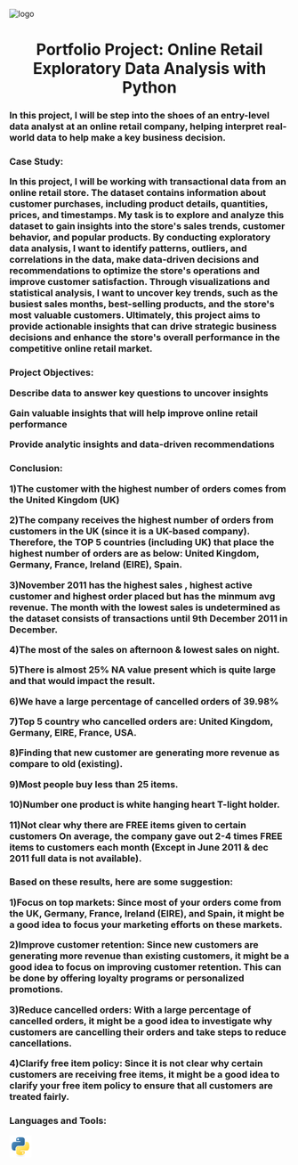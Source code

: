 ![logo](https://d2o2utebsixu4k.cloudfront.net/media/images/3a2daf59-b87d-453e-871c-070e4656267e.jpg)
<h1 align="center">Portfolio Project: Online Retail Exploratory Data Analysis with Python</h1>
<h3 align="left">In this project, I will be step into the shoes of an entry-level data analyst at an online retail company, helping interpret real-world data to help make a key business decision.
<h3 align="left"> Case Study:
  
In this project, I will be working with transactional data from an online retail store. The dataset contains information about customer purchases, including product details, quantities, prices, and timestamps. My task is to explore and analyze this dataset to gain insights into the store's sales trends, customer behavior, and popular products. By conducting exploratory data analysis, I want to  identify patterns, outliers, and correlations in the data,  make data-driven decisions and recommendations to optimize the store's operations and improve customer satisfaction. Through visualizations and statistical analysis, I want to uncover key trends, such as the busiest sales months, best-selling products, and the store's most valuable customers. Ultimately, this project aims to provide actionable insights that can drive strategic business decisions and enhance the store's overall performance in the competitive online retail market.</h3>

<h3 align="left">Project Objectives:
  
Describe data to answer key questions to uncover insights

Gain valuable insights that will help improve online retail performance

Provide analytic insights and data-driven recommendations</h3>
<h3 align="left"> Conclusion:
  
1)The customer with the highest number of orders comes from the United Kingdom (UK)

2)The company receives the highest number of orders from customers in the UK (since it is a UK-based company). Therefore, the TOP 5 countries (including UK) that place the highest number of orders are as below: United Kingdom, Germany, France, Ireland (EIRE), Spain.

3)November 2011 has the highest sales , highest active customer and highest order placed but has the minmum avg revenue. 
The month with the lowest sales is undetermined as the dataset consists of transactions until 9th December 2011 in December.

4)The most of the sales on afternoon & lowest sales on night.

5)There is almost 25% NA value present which is quite large and that would impact the result.

6)We have a large percentage of cancelled orders of 39.98%

7)Top 5 country who cancelled orders are: United Kingdom,
Germany,
EIRE,
France,
USA.

8)Finding that new customer are generating more revenue as compare to old (existing).

9)Most people buy less than 25 items.

10)Number one product is white hanging heart T-light holder.

11)Not clear why there are FREE items given to certain customers On average, the company gave out 2-4 times FREE items to customers each month (Except in June 2011 & dec 2011 full data is not available).</h3>
<h3 align="left">Based on these results, here are some suggestion:
  
1)Focus on top markets: Since most of your orders come from the UK, Germany, France, Ireland (EIRE), and Spain, it might be a good idea to focus your marketing efforts on these markets.

2)Improve customer retention: Since new customers are generating more revenue than existing customers, it might be a good idea to focus on improving customer retention. This can be done by offering loyalty programs or personalized promotions.

3)Reduce cancelled orders: With a large percentage of cancelled orders, it might be a good idea to investigate why customers are cancelling their orders and take steps to reduce cancellations.

4)Clarify free item policy: Since it is not clear why certain customers are receiving free items, it might be a good idea to clarify your free item policy to ensure that all customers are treated fairly.</h3>
<p align="left">
</p>

<h3 align="left">Languages and Tools:</h3>
<p align="left"> <a href="https://www.python.org" target="_blank" rel="noreferrer"> <img src="https://raw.githubusercontent.com/devicons/devicon/master/icons/python/python-original.svg" alt="python" width="40" height="40"/> </a> </p>

